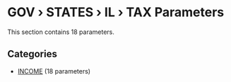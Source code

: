 # GOV › STATES › IL › TAX Parameters

This section contains 18 parameters.

## Categories

- [INCOME](income/index.md) (18 parameters)
